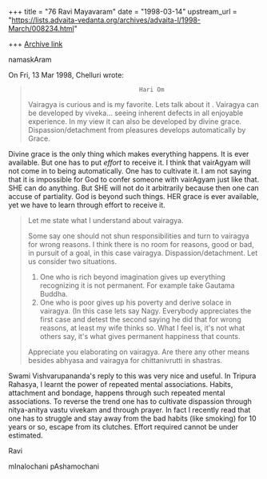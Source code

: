 +++
title = "76 Ravi Mayavaram"
date = "1998-03-14"
upstream_url = "https://lists.advaita-vedanta.org/archives/advaita-l/1998-March/008234.html"

+++
[Archive link](https://lists.advaita-vedanta.org/archives/advaita-l/1998-March/008234.html)

namaskAram


On Fri, 13 Mar 1998, Chelluri wrote:

>                                    Hari Om
>
>
> Vairagya is curious and is my favorite.  Lets talk about it .    Vairagya can
> be developed by viveka... seeing inherent defects in all enjoyable experience.
> In my view it can also be developed by divine grace.  Dispassion/detachment
> from pleasures develops automatically by Grace.

Divine grace is the only thing which makes everything happens. It is
ever available. But one has to put _effort_ to receive it. I think
that vairAgyam will not come in to being automatically. One has to
cultivate it. I am not saying that it is impossible for God to confer
someone with vairAgyam  just like that. SHE can do anything.  But SHE
will not do it arbitrarily because then one can accuse of partiality.
God is beyond such things. HER grace is ever available, yet we have to
learn through effort to receive it.

>
> Let me state what I understand about vairagya.
>
> Some say one should not shun responsibilities and turn to vairagya for wrong
> reasons.  I think there is no room for reasons, good or bad, in pursuit of a
> goal, in this case vairagya. Dispassion/detachment.   Let us consider two
> situations.
> 1. One who is rich beyond imagination gives up everything recognizing it is
> not permanent.  For example take Gautama Buddha.
> 2. One who is poor gives up his poverty and derive solace in vairagya. (In
> this case lets say Nagy.
> Everybody appreciates the first case and detest the second saying he did that
> for wrong reasons, at least my wife thinks so.  What I feel is, it's not what
> others say, it's what gives permanent happiness that counts.
>
> Appreciate you elaborating on vairagya.   Are there any other means besides
> abhyasa and vairagya for chittanivrutti in shastras.

Swami Vishvarupananda's reply to this was very nice and useful.  In
Tripura Rahasya, I learnt the power of repeated mental associations.
Habits, attachment and bondage, happens through such repeated mental
associations. To reverse the trend one has to cultivate dispassion
through nitya-anitya vastu vivekam and through  prayer. In fact I
recently read that one has to struggle and stay away from the bad
habits (like smoking) for 10 years or so, escape from its clutches.
Effort required cannot be under estimated.

Ravi

mInalochani pAshamochani

